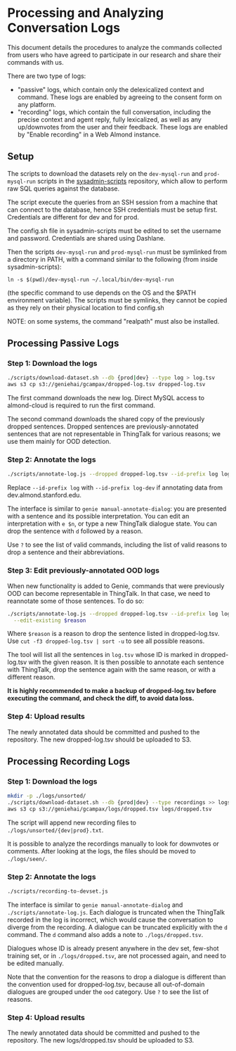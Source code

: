 # Processing and Analyzing Conversation Logs

This document details the procedures to analyze the commands
collected from users who have agreed to participate in our
research and share their commands with us.

There are two type of logs:
- "passive" logs, which contain only the delexicalized context and
  command. These logs are enabled by agreeing to the consent form
  on any platform.
- "recording" logs, which contain the full conversation, including
  the precise context and agent reply, fully lexicalized, as well
  as any up/downvotes from the user and their feedback. These logs
  are enabled by "Enable recording" in a Web Almond instance.

## Setup

The scripts to download the datasets rely on the `dev-mysql-run`
and `prod-mysql-run` scripts in the [sysadmin-scripts](https://github.com/stanford-oval/sysadmin-scripts)
repository, which allow to perform raw SQL queries against the
database.

The script execute the queries from an SSH session from a machine
that can connect to the database, hence SSH credentials must be
setup first. Credentials are different for dev and for prod.

The config.sh file in sysadmin-scripts must be edited to set
the username and password. Credentials are shared using Dashlane.

Then the scripts `dev-mysql-run` and `prod-mysql-run` must be symlinked
from a directory in PATH, with a command similar to the following (from
inside sysadmin-scripts):
```
ln -s $(pwd)/dev-mysql-run ~/.local/bin/dev-mysql-run
```
(the specific command to use depends on the OS and the $PATH environment
variable). The scripts must be symlinks, they cannot be copied as they
rely on their physical location to find config.sh

NOTE: on some systems, the command "realpath" must also be installed.

## Processing Passive Logs

### Step 1: Download the logs

```bash
./scripts/download-dataset.sh --db {prod|dev} --type log > log.tsv
aws s3 cp s3://geniehai/gcampax/dropped-log.tsv dropped-log.tsv
```

The first command downloads the new log. Direct MySQL access to
almond-cloud is required to run the first command.

The second command downloads the shared copy of the previously dropped sentences.
Dropped sentences are previously-annotated sentences that are not representable in ThingTalk
for various reasons; we use them mainly for OOD detection.

### Step 2: Annotate the logs

```bash
./scripts/annotate-log.js --dropped dropped-log.tsv --id-prefix log log.tsv
```

Replace `--id-prefix log` with `--id-prefix log-dev` if annotating data
from dev.almond.stanford.edu.

The interface is similar to `genie manual-annotate-dialog`: you are presented
with a sentence and its possible interpretation. You can edit an interpretation
with `e $n`, or type a new ThingTalk dialogue state. You can drop the sentence
with `d` followed by a reason.

Use `?` to see the list of valid commands, including the list of valid reasons
to drop a sentence and their abbreviations.

### Step 3: Edit previously-annotated OOD logs

When new functionality is added to Genie, commands that were previously OOD
can become representable in ThingTalk. In that case, we need to reannotate
some of those sentences. To do so:

```bash
./scripts/annotate-log.js --dropped dropped-log.tsv --id-prefix log log.tsv \
  --edit-existing $reason
```

Where `$reason` is a reason to drop the sentence listed in dropped-log.tsv.
Use `cut -f3 dropped-log.tsv | sort -u` to see all possible reasons.

The tool will list all the sentences in `log.tsv` whose ID is marked in dropped-log.tsv
with the given reason. It is then possible to annotate each sentence with
ThingTalk, drop the sentence again with the same reason, or with a different
reason.

**It is highly recommended to make a backup of dropped-log.tsv before executing the command, and check the diff, to avoid data loss.**

### Step 4: Upload results

The newly annotated data should be committed and pushed to the repository.
The new dropped-log.tsv should be uploaded to S3.

## Processing Recording Logs

### Step 1: Download the logs

```bash
mkdir -p ./logs/unsorted/
./scripts/download-dataset.sh --db {prod|dev} --type recordings >> logs/unsorted/{dev|prod}.txt
aws s3 cp s3://geniehai/gcampax/logs/dropped.tsv logs/dropped.tsv
```

The script will append new recording files to `./logs/unsorted/{dev|prod}.txt`.

It is possible to analyze the recordings manually to look for downvotes
or comments. After looking at the logs, the files should be moved to `./logs/seen/`.

### Step 2: Annotate the logs

```bash
./scripts/recording-to-devset.js
```

The interface is similar to `genie manual-annotate-dialog` and `./scripts/annotate-log.js`.
Each dialogue is truncated when the ThingTalk recorded in the log is incorrect,
which would cause the conversation to diverge from the recording.
A dialogue can be truncated explicitly with the `d` command.
The `d` command also adds a note to `./logs/dropped.tsv`.

Dialogues whose ID is already present anywhere in the dev set, few-shot
training set, or in `./logs/dropped.tsv`, are not processed again, and
need to be edited manually.

Note that the convention for the reasons to drop a dialogue is different than the
convention used for dropped-log.tsv, because all out-of-domain dialogues
are grouped under the `ood` category. Use `?` to see the list of reasons.

### Step 4: Upload results

The newly annotated data should be committed and pushed to the repository.
The new logs/dropped.tsv should be uploaded to S3.
